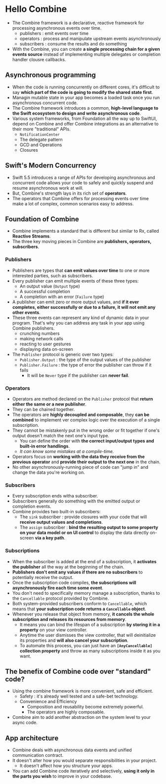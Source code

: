 # Hello Combine

- The Combine framework is a declarative, reactive framework for processing asynchronous events over time.
  - publishers : emit events over time
  - operators : process and manipulate upstream events asynchronously
  - subscribers : consume the results and do something
- With the Combine, you can create **a single processing chain for a given events source** instead of implementing multiple delegates or completion handler clousre callbacks.

## Asynchronous programming

- When the code is running concurrently on different cores, it's difficult to say **which part of the code is going to modify the shared state first**.
- Managin mutable state in your app becomes a loaded task once you run asynchronous concurrent code.
- The Combine framework introduces a common, **high-level language to the Swift ecosystem to design and write asynchronous code**.
- Various system frameworks, from Foundation all the way up to SwiftUI, depend on Combine and offer Combine integrations as an alternative to their more "traditional" APIs.
  - `NotificationCenter`
  - The delegate pattern
  - GCD and Operations
  - Closures

## Swift's Modern Concurrency

- Swift 5.5 introduces a range of APIs for developing asynchronous and concurrent code allows your code to safely and quickly suspend and resume asynchronous work at will.
- But, Combine's strength lays in its rich set of **operators**.
- The operators that Combine offers for processing events over time make a lot of complex, common scenarios easy to address.

## Foundation of Combine

- Combine implements a standard that is different but similar to Rx, called **Reactive Streams**.
- The three key moving pieces in Combine are **publishers, operators, subscribers**.

### Publishers

- Publishers are types that **can emit values over time** to one or more interested parties, such as subscribers.
- Every publisher can emit multiple events of these three types:
  - An output value (`Output` type)
  - A successful completion
  - A completion with an error (`Failure` type)
- A publisher can emit zero or more output values, and **if it ever completes, either successfully or due to a failure, it will not emit any other events**.
- These three events can represent any kind of dynamic data in your program. That's why you can address any task in your app using Combine publishers.
  - crunching numbers
  - making network calls
  - reacting to user gestures
  - displaying data on-screen
- The `Publisher` protocol is generic over two types:
  - `Publisher.Output` : the type of the output values of the publisher
  - `Publisher.Failure` : the type of error the publisher can throw if it fails
    - It will be `Never` type if the publisher can **never fail**.

### Operators

- Operators are method declared on the `Publisher` protocol that **return either the same or a new publisher**.
- They can be chained together.
- The operators are **highly decoupled and composable**, they **can be combined** to implement ver complex logic over the execution of a single subscription.
- They cannot be mistakenly put in the wrong order or fit together if one's output doesn't match the next one's input type.
  - You can define the order with **the correct input/output types and built-in error handlings**.
  - _It can know some mistakes at a compile-time._
- Operators focus on **working with the data they receive from the previous operator** and **provide their output to the next one** in the chain.
- No other asynchronously-running piece of code can "jump in" and change the data you're working on.

### Subscribers

- Every subscription ends witha subscriber.
- Subscribers generally do something with the emitted output or completion events.
- Combine provides two built-in subscribers:
  - The `sink` subscriber : provide closures with your code that will **receive output values and completions**.
  - The `assign` subscriber : **bind the resulting output to some property on your data model or on UI control** to display the data directly on-screen **via a key path**.

### Subscriptions

- When the subscriber is added at the end of a subscription, it **activates the publisher** all the way at the beginning of the chain.
- **Publishers don't emit any values if there are no subscribers** to potentially receive the output.
- Once the subscription code compiles, **the subscriptions will asynchronously fire each time some event**.
- You don't need to specifically memory manage a subscription, thanks to the `Cancellable` protocol provided by Combine.
- Both system-provided subscribers conform to `Cancellable`, which means that **your subscription code returns a `Cancellable` object**.
- Whenever you release that object from memory, **it cancels the whole subscription and releases its resources from memory**.
  - It means you can bind the lifespan of a subscription **by storing it in a property** on your view controller.
  - Anytime the user dismisses the view controller, that will deinitialize its properties and **will also cancel your subscription**.
  - To automate this process, you can just have an **`[AnyCancellable]` collection property** and throw as many subscriptions inside it as you want.

## The benefix of Combine code over "standard" code?

- Using the combine framework is more convenient, safe and efficient.
  - Safety : it's already well tested and a safe-bet technology.
  - Convenience and Efficiency
    - Composition and reusability become extremely powerful.
    - The operators are highly composable.
- Combine aim to add another abstraction on the system level to your async code.

## App architecture

- Combine deals with asynchronous data events and unified communication contract.
- It doesn't alter how you would separate responsibilities in your project.
  - It doesn't affect how you structure your apps.
- You can add Combine code iteratively and selectively, **using it only in the parts you wish** to improve in your codebase.
